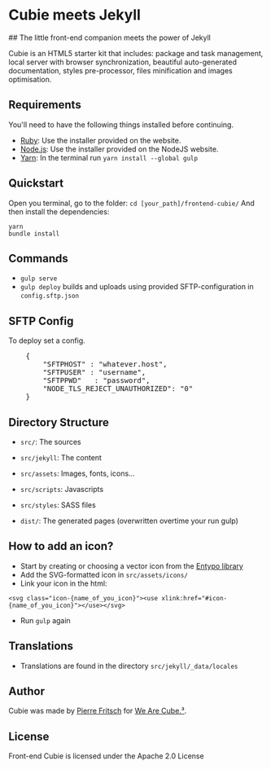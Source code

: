 # Cubie meets Jekyll

## The little front-end companion meets the power of Jekyll

Cubie is an HTML5 starter kit that includes: package and task management, local server with browser synchronization, beautiful auto-generated documentation, styles pre-processor, files minification and images optimisation.

## Requirements

You'll need to have the following things installed before continuing.

  * [Ruby](https://www.ruby-lang.org/en/documentation/installation/): Use the installer provided on the website.
  * [Node.js](https://nodejs.org/en/): Use the installer provided on the NodeJS website.
  * [Yarn](https://yarnpkg.com/lang/en/docs/install/): In the terminal run `yarn install --global gulp`

## Quickstart

Open you terminal, go to the folder: `cd [your_path]/frontend-cubie/`
And then install the dependencies:

```
yarn
bundle install
```

## Commands

* `gulp serve`
* `gulp deploy` builds and uploads using provided SFTP-configuration in `config.sftp.json`

## SFTP Config

To deploy set a config.

<pre>
	{
		"SFTPHOST" : "whatever.host",
		"SFTPUSER" : "username",
		"SFTPPWD"   : "password",
		"NODE_TLS_REJECT_UNAUTHORIZED": "0"
	}
</pre>

## Directory Structure

* `src/`: The sources
* `src/jekyll`: The content
* `src/assets`: Images, fonts, icons...
* `src/scripts`: Javascripts
* `src/styles`: SASS files

* `dist/`: The generated pages (overwritten overtime your run gulp)

## How to add an icon?

* Start by creating or choosing a vector icon from the [Entypo library](http://www.entypo.com/)
* Add the SVG-formatted icon in `src/assets/icons/`
* Link your icon in the html:

```
<svg class="icon-{name_of_you_icon}"><use xlink:href="#icon-{name_of_you_icon}"></use></svg>
```

* Run `gulp` again

## Translations

* Translations are found in the directory `src/jekyll/_data/locales`

## Author

Cubie was made by [Pierre Fritsch](https://github.com/pfritsch) for [We Are Cube.³](https://github.com/wearecube).

## License

Front-end Cubie is licensed under the Apache 2.0 License
